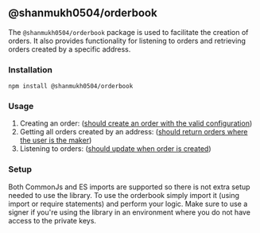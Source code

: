 ## @shanmukh0504/orderbook

The `@shanmukh0504/orderbook` package is used to facilitate the creation of orders. It also provides functionality for listening to orders and retrieving orders created by a specific address.

### Installation

```
npm install @shanmukh0504/orderbook
```

### Usage

1. Creating an order: ([should create an order with the valid configuration](https://github.com/catalogfi/garden.js/blob/4623a0679d1948755500c7179113112a025e33f8/packages/orderbook/src/lib/orderbook.spec.ts#L61  ))
2. Getting all orders created by an address: ([should return orders where the user is the maker](https://github.com/catalogfi/garden.js/blob/4623a0679d1948755500c7179113112a025e33f8/packages/orderbook/src/lib/orderbook.spec.ts#L79))
3. Listening to orders: ([should update when order is created](https://github.com/catalogfi/garden.js/blob/4623a0679d1948755500c7179113112a025e33f8/packages/orderbook/src/lib/orderbook.spec.ts#L94))

### Setup

Both CommonJs and ES imports are supported so there is not extra setup needed to use the library. To use the orderbook simply import it (using import or require statements) and perform your logic. Make sure to use a signer if you're using the library in an environment where you do not have access to the private keys.
